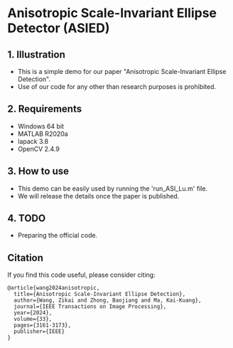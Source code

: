 # Anisotropic Scale-Invariant Ellipse Detector (ASIED)
## 1. Illustration
- This is a simple demo for our paper "Anisotropic Scale-Invariant Ellipse Detection". 
- Use of our code for any other than research purposes is prohibited.

## 2. Requirements
- Windows 64 bit
- MATLAB R2020a
- lapack 3.8
- OpenCV 2.4.9

## 3. How to use
- This demo can be easily used by running the 'run_ASI_Lu.m' file.
- We will release the details once the paper is published.
  
## 4. TODO
- Preparing the official code.

Citation
--------
If you find this code useful, please consider citing:

```text
@article{wang2024anisotropic,
  title={Anisotropic Scale-Invariant Ellipse Detection},
  author={Wang, Zikai and Zhong, Baojiang and Ma, Kai-Kuang},
  journal={IEEE Transactions on Image Processing},
  year={2024},
  volume={33},
  pages={3161-3173},
  publisher={IEEE}
}
```
